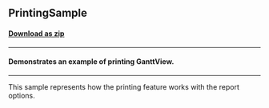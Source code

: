 ## PrintingSample
#### [Download as zip](https://grapecity.github.io/DownGit/#/home?url=https://github.com/GrapeCity/ComponentOne-WPF-Samples/tree/master/NET_4.6.2/C1.WPF.GanttView/CS/PrintingSample/PrintingSample)
____
#### Demonstrates an example of printing GanttView.
____
This sample represents how the printing feature works with the report options.


